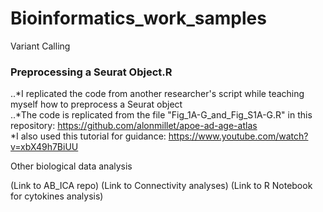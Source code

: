 # Bioinformatics_work_samples

Variant Calling

### Preprocessing a Seurat Object.R   
..*I replicated the code from another researcher's script while teaching myself how to preprocess a Seurat object  
..*The code is replicated from the file "Fig_1A-G_and_Fig_S1A-G.R" in this repository: https://github.com/alonmillet/apoe-ad-age-atlas   
*I also used this tutorial for guidance: https://www.youtube.com/watch?v=xbX49h7BiUU  


Other biological data analysis

(Link to AB_ICA repo)
(Link to Connectivity analyses)
(Link to R Notebook for cytokines analysis)
